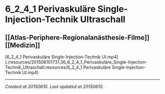 # 6_2_4_1 Perivaskuläre Single-Injection-Technik Ultraschall
 [[Atlas-Periphere-Regionalanästhesie-Filme]] [[Medizin]] 
---



[6\_2\_4\_1 Perivaskuläre Single-Injection-Technik Ul.mp4](./resources/201506101731.36_6_2_4_1_Perivaskuläre_Single-Injection-Technik_Ultraschall.resources/6_2_4_1 Perivaskuläre Single-Injection-Technik Ul.mp4)

---

_Created at 20150610._
_Last updated at 20150610._



